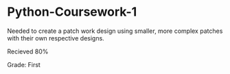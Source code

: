 # Python-Coursework-1

Needed to create a patch work design using smaller, more complex patches with their own respective designs.

Recieved 80%

Grade: First
